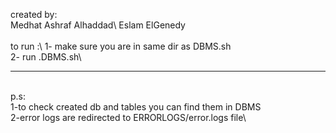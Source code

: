 created by:\
Medhat Ashraf Alhaddad\ 
Eslam ElGenedy \
\
to run :\ 
1- make sure you are in same dir as DBMS.sh\
2- run .DBMS.sh\
____________________________________________________________________________________________________________________________
\
p.s: \
    1-to check created db and tables you can find them in DBMS\
    2-error logs are redirected to ERRORLOGS/error.logs file\
